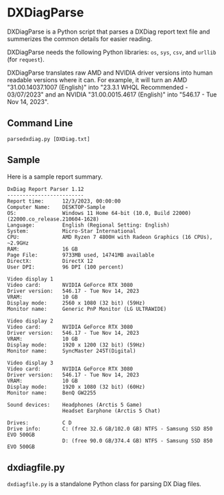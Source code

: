 # DXDiagParse
DXDiagParse is a Python script that parses a DXDiag report text file and summerizes the common details for easier reading.

DXDiagParse needs the following Python libraries: `os`, `sys`, `csv`, and `urllib` (for `request`).

DXDiagParse translates raw AMD and NVIDIA driver versions into human readable versions where it can. For example, it will turn an AMD "31.00.14037.1007 (English)" into "23.3.1 WHQL Recommended - 03/07/2023" and an NVIDIA "31.00.0015.4617 (English)" into "546.17 - Tue Nov 14, 2023".

## Command Line
```
parsedxdiag.py [DXDiag.txt]
```

## Sample
Here is a sample report summary.
```
DxDiag Report Parser 1.12
-------------------------
Report time:      12/3/2023, 00:00:00
Computer Name:    DESKTOP-Sample
OS:               Windows 11 Home 64-bit (10.0, Build 22000) (22000.co_release.210604-1628)
Language:         English (Regional Setting: English)
System:           Micro-Star International
CPU:              AMD Ryzen 7 4800H with Radeon Graphics (16 CPUs), ~2.9GHz
RAM:              16 GB
Page File:        9733MB used, 14741MB available
DirectX:          DirectX 12
User DPI:         96 DPI (100 percent)

Video display 1
Video card:       NVIDIA GeForce RTX 3080
Driver version:   546.17 - Tue Nov 14, 2023
VRAM:             10 GB
Display mode:     2560 x 1080 (32 bit) (59Hz)
Monitor name:     Generic PnP Monitor (LG ULTRAWIDE)

Video display 2
Video card:       NVIDIA GeForce RTX 3080
Driver version:   546.17 - Tue Nov 14, 2023
VRAM:             10 GB
Display mode:     1920 x 1200 (32 bit) (59Hz)
Monitor name:     SyncMaster 245T(Digital)

Video display 3
Video card:       NVIDIA GeForce RTX 3080
Driver version:   546.17 - Tue Nov 14, 2023
VRAM:             10 GB
Display mode:     1920 x 1080 (32 bit) (60Hz)
Monitor name:     BenQ GW2255

Sound devices:    Headphones (Arctis 5 Game)
                  Headset Earphone (Arctis 5 Chat)

Drives:           C D
Drive info:       C: (free 32.6 GB/102.0 GB) NTFS - Samsung SSD 850 EVO 500GB
                  D: (free 90.0 GB/374.4 GB) NTFS - Samsung SSD 850 EVO 500GB
```

## dxdiagfile.py
`dxdiagfile.py` is a standalone Python class for parsing DX Diag files.